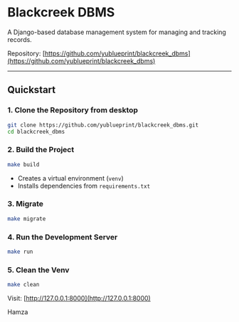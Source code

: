 # Blackcreek DBMS

A Django-based database management system for managing and tracking records.

Repository: [https://github.com/yublueprint/blackcreek_dbms](https://github.com/yublueprint/blackcreek_dbms)

---

## Quickstart

### 1. Clone the Repository from desktop

```bash
git clone https://github.com/yublueprint/blackcreek_dbms.git
cd blackcreek_dbms
```

### 2. Build the Project

```bash
make build
```
- Creates a virtual environment (`venv`)
- Installs dependencies from `requirements.txt`

### 3. Migrate

```bash
make migrate
```

### 4. Run the Development Server

```bash
make run
```

### 5. Clean the Venv

```bash
make clean
```

Visit: [http://127.0.0.1:8000](http://127.0.0.1:8000)

Hamza